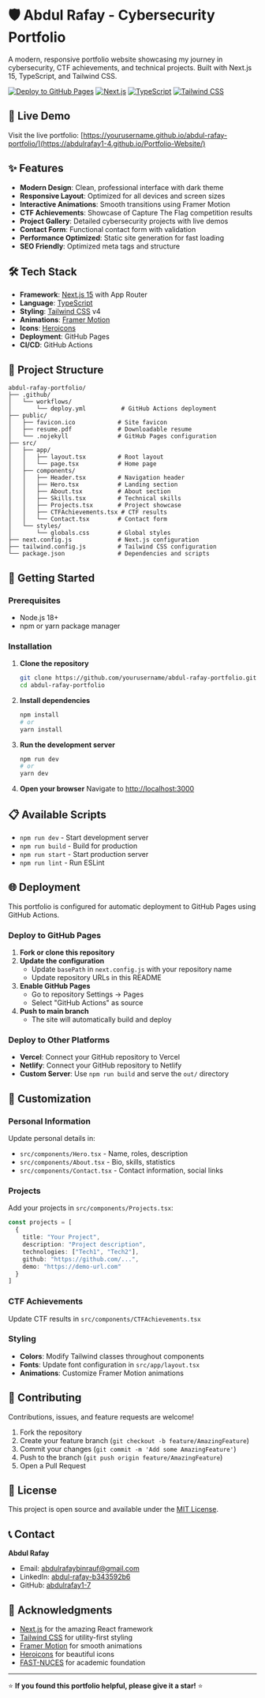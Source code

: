 # 🛡️ Abdul Rafay - Cybersecurity Portfolio

A modern, responsive portfolio website showcasing my journey in cybersecurity, CTF achievements, and technical projects. Built with Next.js 15, TypeScript, and Tailwind CSS.

[![Deploy to GitHub Pages](https://github.com/yourusername/abdul-rafay-portfolio/actions/workflows/deploy.yml/badge.svg)](https://github.com/yourusername/abdul-rafay-portfolio/actions/workflows/deploy.yml)
[![Next.js](https://img.shields.io/badge/Next.js-15.4.4-black)](https://nextjs.org/)
[![TypeScript](https://img.shields.io/badge/TypeScript-5.0-blue)](https://www.typescriptlang.org/)
[![Tailwind CSS](https://img.shields.io/badge/Tailwind_CSS-4.1.11-38B2AC)](https://tailwindcss.com/)

## 🚀 Live Demo

Visit the live portfolio: [https://yourusername.github.io/abdul-rafay-portfolio/](https://abdulrafay1-4.github.io/Portfolio-Website/)

## ✨ Features

- **Modern Design**: Clean, professional interface with dark theme
- **Responsive Layout**: Optimized for all devices and screen sizes
- **Interactive Animations**: Smooth transitions using Framer Motion
- **CTF Achievements**: Showcase of Capture The Flag competition results
- **Project Gallery**: Detailed cybersecurity projects with live demos
- **Contact Form**: Functional contact form with validation
- **Performance Optimized**: Static site generation for fast loading
- **SEO Friendly**: Optimized meta tags and structure

## 🛠️ Tech Stack

- **Framework**: [Next.js 15](https://nextjs.org/) with App Router
- **Language**: [TypeScript](https://www.typescriptlang.org/)
- **Styling**: [Tailwind CSS](https://tailwindcss.com/) v4
- **Animations**: [Framer Motion](https://www.framer.com/motion/)
- **Icons**: [Heroicons](https://heroicons.com/)
- **Deployment**: GitHub Pages
- **CI/CD**: GitHub Actions

## 📁 Project Structure

```
abdul-rafay-portfolio/
├── .github/
│   └── workflows/
│       └── deploy.yml          # GitHub Actions deployment
├── public/
│   ├── favicon.ico            # Site favicon
│   ├── resume.pdf             # Downloadable resume
│   └── .nojekyll              # GitHub Pages configuration
├── src/
│   ├── app/
│   │   ├── layout.tsx         # Root layout
│   │   └── page.tsx           # Home page
│   ├── components/
│   │   ├── Header.tsx         # Navigation header
│   │   ├── Hero.tsx           # Landing section
│   │   ├── About.tsx          # About section
│   │   ├── Skills.tsx         # Technical skills
│   │   ├── Projects.tsx       # Project showcase
│   │   ├── CTFAchievements.tsx # CTF results
│   │   └── Contact.tsx        # Contact form
│   └── styles/
│       └── globals.css        # Global styles
├── next.config.js             # Next.js configuration
├── tailwind.config.js         # Tailwind CSS configuration
└── package.json               # Dependencies and scripts
```

## 🚀 Getting Started

### Prerequisites

- Node.js 18+ 
- npm or yarn package manager

### Installation

1. **Clone the repository**
   ```bash
   git clone https://github.com/yourusername/abdul-rafay-portfolio.git
   cd abdul-rafay-portfolio
   ```

2. **Install dependencies**
   ```bash
   npm install
   # or
   yarn install
   ```

3. **Run the development server**
   ```bash
   npm run dev
   # or
   yarn dev
   ```

4. **Open your browser**
   Navigate to [http://localhost:3000](http://localhost:3000)

## 📋 Available Scripts

- `npm run dev` - Start development server
- `npm run build` - Build for production
- `npm run start` - Start production server
- `npm run lint` - Run ESLint

## 🌐 Deployment

This portfolio is configured for automatic deployment to GitHub Pages using GitHub Actions.

### Deploy to GitHub Pages

1. **Fork or clone this repository**
2. **Update the configuration**
   - Update `basePath` in `next.config.js` with your repository name
   - Update repository URLs in this README
3. **Enable GitHub Pages**
   - Go to repository Settings → Pages
   - Select "GitHub Actions" as source
4. **Push to main branch**
   - The site will automatically build and deploy

### Deploy to Other Platforms

- **Vercel**: Connect your GitHub repository to Vercel
- **Netlify**: Connect your GitHub repository to Netlify
- **Custom Server**: Use `npm run build` and serve the `out/` directory

## 🎨 Customization

### Personal Information
Update personal details in:
- `src/components/Hero.tsx` - Name, roles, description
- `src/components/About.tsx` - Bio, skills, statistics
- `src/components/Contact.tsx` - Contact information, social links

### Projects
Add your projects in `src/components/Projects.tsx`:
```typescript
const projects = [
  {
    title: "Your Project",
    description: "Project description",
    technologies: ["Tech1", "Tech2"],
    github: "https://github.com/...",
    demo: "https://demo-url.com"
  }
]
```

### CTF Achievements
Update CTF results in `src/components/CTFAchievements.tsx`

### Styling
- **Colors**: Modify Tailwind classes throughout components
- **Fonts**: Update font configuration in `src/app/layout.tsx`
- **Animations**: Customize Framer Motion animations

## 🤝 Contributing

Contributions, issues, and feature requests are welcome!

1. Fork the repository
2. Create your feature branch (`git checkout -b feature/AmazingFeature`)
3. Commit your changes (`git commit -m 'Add some AmazingFeature'`)
4. Push to the branch (`git push origin feature/AmazingFeature`)
5. Open a Pull Request

## 📄 License

This project is open source and available under the [MIT License](LICENSE).

## 📞 Contact

**Abdul Rafay**
- Email: [abdulrafaybinrauf@gmail.com](mailto:abdulrafaybinrauf@gmail.com)
- LinkedIn: [abdul-rafay-b343592b6](https://www.linkedin.com/in/abdul-rafay-b343592b6/)
- GitHub: [abdulrafay1-7](https://github.com/abdulrafay1-4)

## 🙏 Acknowledgments

- [Next.js](https://nextjs.org/) for the amazing React framework
- [Tailwind CSS](https://tailwindcss.com/) for utility-first styling
- [Framer Motion](https://www.framer.com/motion/) for smooth animations
- [Heroicons](https://heroicons.com/) for beautiful icons
- [FAST-NUCES](https://www.nu.edu.pk/) for academic foundation

---

⭐ **If you found this portfolio helpful, please give it a star!** ⭐
